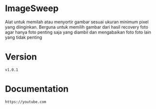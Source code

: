 # ImageSweep
Alat untuk memilah atau menyortir gambar sesuai ukuran minimum pixel yang diinginkan. Berguna untuk memilih gambar dari hasil recovery foto agar hanya foto penting saja yang diambil dan mengabaikan foto foto lain yang tidak penting


# Version

    v1.0.1

# Documentation

    https://youtube.com

